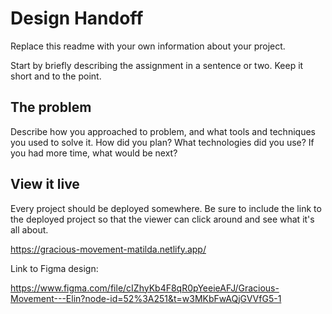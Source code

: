 # Design Handoff

Replace this readme with your own information about your project.

Start by briefly describing the assignment in a sentence or two. Keep it short and to the point.

## The problem

Describe how you approached to problem, and what tools and techniques you used to solve it. How did you plan? What technologies did you use? If you had more time, what would be next?

## View it live

Every project should be deployed somewhere. Be sure to include the link to the deployed project so that the viewer can click around and see what it's all about.

https://gracious-movement-matilda.netlify.app/

Link to Figma design:

https://www.figma.com/file/cIZhyKb4F8qR0pYeeieAFJ/Gracious-Movement---Elin?node-id=52%3A251&t=w3MKbFwAQjGVVfG5-1